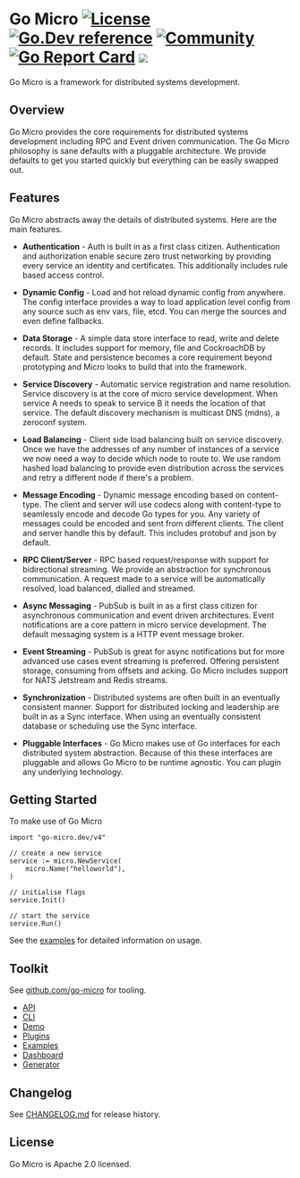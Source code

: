 # Go Micro [![License](https://img.shields.io/:license-apache-blue.svg)](https://opensource.org/licenses/Apache-2.0) [![Go.Dev reference](https://img.shields.io/badge/go.dev-reference-007d9c?logo=go&logoColor=white&style=flat-square)](https://pkg.go.dev/go-micro.dev/v4?tab=doc) [![Community](https://img.shields.io/:project-toolkit-orange.svg)](https://github.com/go-micro) [![Go Report Card](https://goreportcard.com/badge/github.com/go-micro/go-micro)](https://goreportcard.com/report/github.com/go-micro/go-micro) [![](https://dcbadge.vercel.app/api/server/qV3HvnEJfB?style=flat&theme=default-inverted)](https://discord.gg/qV3HvnEJfB)


Go Micro is a framework for distributed systems development.

## Overview

Go Micro provides the core requirements for distributed systems development including RPC and Event driven communication.
The Go Micro philosophy is sane defaults with a pluggable architecture. We provide defaults to get you started quickly
but everything can be easily swapped out.

## Features

Go Micro abstracts away the details of distributed systems. Here are the main features.

- **Authentication** - Auth is built in as a first class citizen. Authentication and authorization enable secure
  zero trust networking by providing every service an identity and certificates. This additionally includes rule
  based access control.

- **Dynamic Config** - Load and hot reload dynamic config from anywhere. The config interface provides a way to load application
  level config from any source such as env vars, file, etcd. You can merge the sources and even define fallbacks.

- **Data Storage** - A simple data store interface to read, write and delete records. It includes support for memory, file and
  CockroachDB by default. State and persistence becomes a core requirement beyond prototyping and Micro looks to build that into the framework.

- **Service Discovery** - Automatic service registration and name resolution. Service discovery is at the core of micro service
  development. When service A needs to speak to service B it needs the location of that service. The default discovery mechanism is
  multicast DNS (mdns), a zeroconf system.

- **Load Balancing** - Client side load balancing built on service discovery. Once we have the addresses of any number of instances
  of a service we now need a way to decide which node to route to. We use random hashed load balancing to provide even distribution
  across the services and retry a different node if there's a problem.

- **Message Encoding** - Dynamic message encoding based on content-type. The client and server will use codecs along with content-type
  to seamlessly encode and decode Go types for you. Any variety of messages could be encoded and sent from different clients. The client
  and server handle this by default. This includes protobuf and json by default.

- **RPC Client/Server** - RPC based request/response with support for bidirectional streaming. We provide an abstraction for synchronous
  communication. A request made to a service will be automatically resolved, load balanced, dialled and streamed.

- **Async Messaging** - PubSub is built in as a first class citizen for asynchronous communication and event driven architectures.
  Event notifications are a core pattern in micro service development. The default messaging system is a HTTP event message broker.

- **Event Streaming** - PubSub is great for async notifications but for more advanced use cases event streaming is preferred. Offering
  persistent storage, consuming from offsets and acking. Go Micro includes support for NATS Jetstream and Redis streams.

- **Synchronization** - Distributed systems are often built in an eventually consistent manner. Support for distributed locking and
  leadership are built in as a Sync interface. When using an eventually consistent database or scheduling use the Sync interface.

- **Pluggable Interfaces** - Go Micro makes use of Go interfaces for each distributed system abstraction. Because of this these interfaces
  are pluggable and allows Go Micro to be runtime agnostic. You can plugin any underlying technology.

## Getting Started

To make use of Go Micro

```golang
import "go-micro.dev/v4"

// create a new service
service := micro.NewService(
    micro.Name("helloworld"),
)

// initialise flags
service.Init()

// start the service
service.Run()
```

See the [examples](https://github.com/go-micro/examples) for detailed information on usage.

## Toolkit

See [github.com/go-micro](https://github.com/go-micro) for tooling.

- [API](https://github.com/go-micro/api)
- [CLI](https://github.com/go-micro/cli)
- [Demo](https://github.com/go-micro/demo)
- [Plugins](https://github.com/go-micro/plugins)
- [Examples](https://github.com/go-micro/examples)
- [Dashboard](https://github.com/go-micro/dashboard)
- [Generator](https://github.com/go-micro/generator)

## Changelog

See [CHANGELOG.md](https://github.com/micro/go-micro/tree/master/CHANGELOG.md) for release history.

## License

Go Micro is Apache 2.0 licensed.
